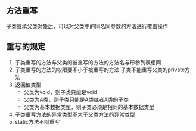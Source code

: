 ## 方法重写

子类继承父类对象后，可以对父类中的同名同参数的方法进行覆盖操作

## 重写的规定

1. 子类重写的方法与父类的被重写的方法的方法名与形参列表相同
2. 子类重写的方法的权限要不小于被重写的方法
    子类不能重写父类的private方法
3. 返回值类型
     - 父类为void，则子类只能是void
     - 父类为A类，则子类只能是A类或者A类的子类
     - 父类为基本数据类型，则子类必须是相同的基本数据类型
4. 子类重写方法的异常类型不大于父类方法的异常类型
5. static方法不叫重写   